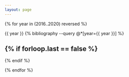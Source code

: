 ```yaml
---
layout: page
---
```



{% for year in (2016..2020) reversed %}

{{ year }}
{% bibliography --query @*[year={{ year }}] %}

{% if forloop.last == false %}
  ---
{% endif %}

{% endfor %}
